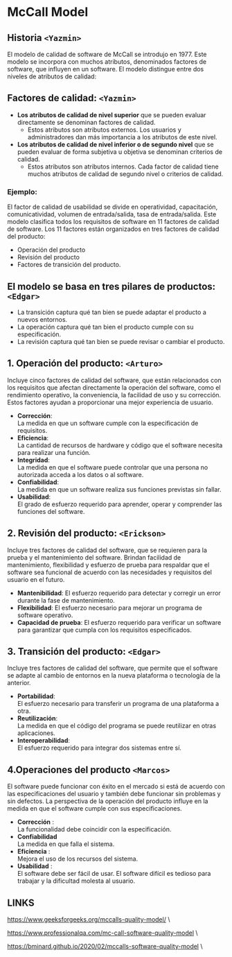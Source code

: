 # McCall Model 

## Historia **`<Yazmin>`** 
El modelo de calidad de software de McCall se introdujo en 1977. Este modelo se incorpora con muchos atributos, denominados factores de software, que influyen en un software. El modelo distingue entre dos niveles de atributos de calidad:

## Factores de calidad: `<Yazmin>`
- **Los atributos de calidad de nivel superior** que se pueden evaluar directamente se denominan factores de calidad. 
  - Estos atributos son atributos externos. Los usuarios y administradores dan más importancia a los atributos de este nivel.
- **Los atributos de calidad de nivel inferior o de segundo nivel** que se pueden evaluar de forma subjetiva u objetiva se denominan criterios de calidad. 
  - Estos atributos son atributos internos. Cada factor de calidad tiene muchos atributos de calidad de segundo nivel o criterios de calidad.


### Ejemplo: 
El factor de calidad de usabilidad se divide en operatividad, capacitación, comunicatividad, volumen de entrada/salida, tasa de entrada/salida. Este modelo clasifica todos los requisitos de software en 11 factores de calidad de software. Los 11 factores están organizados en tres factores de calidad del producto: 
- Operación del producto
- Revisión del producto 
- Factores de transición del producto.

## El modelo se basa en tres pilares de productos: `<Edgar>`

- La transición captura qué tan bien se puede adaptar el producto a nuevos entornos.
- La operación captura qué tan bien el producto cumple con su especificación.
- La revisión captura qué tan bien se puede revisar o cambiar el producto.

## 1. Operación del producto: `<Arturo>`
Incluye cinco factores de calidad del software, que están relacionados con los requisitos que afectan directamente la operación del software, como el rendimiento operativo, la conveniencia, la facilidad de uso y su corrección. Estos factores ayudan a proporcionar una mejor experiencia de usuario.

- **Corrección**: \
La medida en que un software cumple con la especificación de requisitos.
- **Eficiencia**:\
La cantidad de recursos de hardware y código que el software necesita para realizar una función.
- **Integridad**: \
La medida en que el software puede controlar que una persona no autorizada acceda a los datos o al software.
- **Confiabilidad**: \
La medida en que un software realiza sus funciones previstas sin fallar.
- **Usabilidad**: \
El grado de esfuerzo requerido para aprender, operar y comprender las funciones del software.


## 2. Revisión del producto: `<Erickson>`
Incluye tres factores de calidad del software, que se requieren para la prueba y el mantenimiento del software. Brindan facilidad de mantenimiento, flexibilidad y esfuerzo de prueba para respaldar que el software sea funcional de acuerdo con las necesidades y requisitos del usuario en el futuro.

- **Mantenibilidad**:
El esfuerzo requerido para detectar y corregir un error durante la fase de mantenimiento.
- **Flexibilidad**:
El esfuerzo necesario para mejorar un programa de software operativo.
- **Capacidad de prueba**:
El esfuerzo requerido para verificar un software para garantizar que cumpla con los requisitos especificados.


## 3. Transición del producto: `<Edgar>`
Incluye tres factores de calidad del software, que permite que el software se adapte al cambio de entornos en la nueva plataforma o tecnología de la anterior.

- **Portabilidad**: \
El esfuerzo necesario para transferir un programa de una plataforma a otra.
- **Reutilización**: \
La medida en que el código del programa se puede reutilizar en otras aplicaciones.
- **Interoperabilidad**: \
El esfuerzo requerido para integrar dos sistemas entre sí.

## 4.Operaciones del producto `<Marcos>`

El software puede funcionar con éxito en el mercado si está de acuerdo con las especificaciones del usuario y también debe funcionar sin problemas y sin defectos. La perspectiva de la operación del producto influye en la medida en que el software cumple con sus especificaciones.

- **Corrección** : \
 La funcionalidad debe coincidir con la especificación.
- **Confiabilidad** \
 La medida en que falla el sistema.
- **Eficiencia** : \
 Mejora el uso de los recursos del sistema.
- **Usabilidad** : \
 El software debe ser fácil de usar. El software difícil es tedioso para trabajar y la dificultad molesta al usuario.

## LINKS

https://www.geeksforgeeks.org/mccalls-quality-model/ \

https://www.professionalqa.com/mc-call-software-quality-model \ 

https://bminard.github.io/2020/02/mccalls-software-quality-model \

